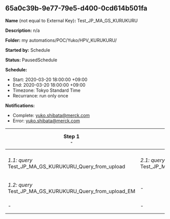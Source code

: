 ## 65a0c39b-9e77-79e5-d400-0cd614b501fa

**Name** (not equal to External Key)**:** Test_JP_MA_GS_KURUKURU

**Description:** n/a

**Folder:** my automations/POC/Yuko/HPV_KURUKURU/

**Started by:** Schedule

**Status:** PausedSchedule

**Schedule:**

* Start: 2020-03-20 18:00:00 +09:00
* End: 2020-03-20 18:00:00 +09:00
* Timezone: Tokyo Standard Time
* Recurrance: run only once

**Notifications:**

* Complete: yuko.shibata@merck.com
* Error: yuko.shibata@merck.com

| Step 1<br>_<small>-</small>_ | Step 2<br>_<small>-</small>_ | Step 3<br>_<small>-</small>_ | Step 4<br>_<small>-</small>_ | Step 5<br>_<small>-</small>_ | Step 6<br>_<small>-</small>_ | Step 7<br>_<small>-</small>_ | Step 8<br>_<small>-</small>_ | Step 9<br>_<small>-</small>_ | Step 10<br>_<small>-</small>_ | Step 11<br>_<small>-</small>_ | Step 12<br>_<small>-</small>_ | Step 13<br>_<small>-</small>_ | Step 14<br>_<small>-</small>_ | Step 15<br>_<small>-</small>_ | Step 16<br>_<small>-</small>_ | Step 17<br>_<small>-</small>_ | Step 18<br>_<small>-</small>_ | Step 19<br>_<small>-</small>_ | Step 20<br>_<small>-</small>_ | Step 21<br>_<small>-</small>_ | Step 22<br>_<small>-</small>_ |
| --- | --- | --- | --- | --- | --- | --- | --- | --- | --- | --- | --- | --- | --- | --- | --- | --- | --- | --- | --- | --- | --- |
| _1.1: query_<br>Test_JP_MA_GS_KURUKURU_Query_from_upload | _2.1: query_<br>Test_JP_MA_GS_KURUKURU_Update_FilterdFlg1 | _3.1: query_<br>Test_JP_MA_GS_KURUKURU_Query_Mail1A | _4.1: emailSend_<br>Test_JP_MA_GS_KURUKURU_Mail1A | _5.1: query_<br>Test_JP_MA_GS_KURUKURU_Update_SentFlg1 | _6.1: wait_<br>1 Minutes | _7.1: query_<br>Test_JP_MA_GS_KURUKURU_Update_ResolveFlg1 | _8.1: query_<br>Test_JP_MA_GS_KURUKURU_Query_Mail2-1 | _9.1: wait_<br>07:00 午後 | _10.1: emailSend_<br>Test_JP_MA_GS_KURUKURU_Mail2-1 | _11.1: query_<br>Test_JP_MA_GS_KURUKURU_Update_SentFlg2 | _12.1: wait_<br>1 Minutes | _13.1: query_<br>Test_JP_MA_GS_KURUKURU_Update_ResolveFlg2 | _14.1: query_<br>Test_JP_MA_GS_KURUKURU_Query_Mail3-1 | _15.1: wait_<br>08:00 午後 | _16.1: emailSend_<br>Test_JP_MA_GS_KURUKURU_Mail3-1 | _17.1: query_<br>Test_JP_MA_GS_KURUKURU_Update_SentFlg3 | _18.1: wait_<br>1 Minutes | _19.1: query_<br>Test_JP_MA_GS_KURUKURU_Query_Mail4 | _20.1: wait_<br>09:00 午後 | _21.1: emailSend_<br>Test_JP_MA_GS_KURUKURU_Mail4 | _22.1: query_<br>Test_JP_MA_GS_KURUKURU_Update_SentFlg4 |
| _1.2: query_<br>Test_JP_MA_GS_KURUKURU_Query_from_upload_EM | - | _3.2: query_<br>Test_JP_MA_GS_KURUKURU_Query_Mail1B | _4.2: emailSend_<br>Test_JP_MA_GS_KURUKURU_Mail1B | _5.2: query_<br>Test_JP_MA_GS_KURUKURU_Update_SentFlg_EM | - | - | _8.2: query_<br>Test_JP_MA_GS_KURUKURU_Query_Mail2-2 | - | _10.2: emailSend_<br>Test_JP_MA_GS_KURUKURU_Mail2-2 | - | - | - | _14.2: query_<br>Test_JP_MA_GS_KURUKURU_Query_Mail3-2 | - | _16.2: emailSend_<br>Test_JP_MA_GS_KURUKURU_Mail3-2 | - | - | - | - | - | - |
| - | - | _3.3: query_<br>Test_JP_MA_GS_KURUKURU_Query_MailEM1 | - | - | - | - | - | - | - | - | - | - | - | - | - | - | - | - | - | - | - |

